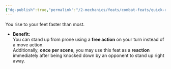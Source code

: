 ```yaml
---
{"dg-publish":true,"permalink":"/2-mechanics/feats/combat-feats/quick-recovery/"}
---
```


You rise to your feet faster than most.

- **Benefit:**  
    You can stand up from prone using a **free action** on your turn instead of a move action.  
    Additionally, **once per scene**, you may use this feat as a **reaction** immediately after being knocked down by an opponent to stand up right away.